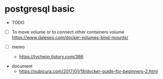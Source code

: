 # postgresql basic

* TODO
- [ ] To move volume or to connect other containers volume
    https://www.daleseo.com/docker-volumes-bind-mounts/

- [ ] memo
  - https://tychejin.tistory.com/366

- document
  - https://subicura.com/2017/01/19/docker-guide-for-beginners-2.html
